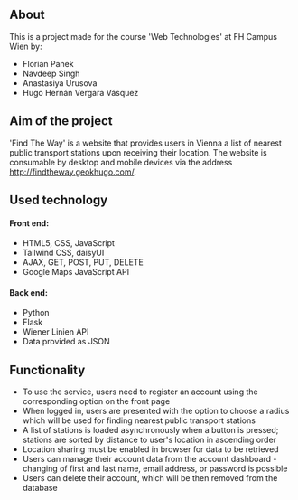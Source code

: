 ## About
This is a project made for the course 'Web Technologies' at FH Campus Wien by:

- Florian Panek
- Navdeep Singh
- Anastasiya Urusova
- Hugo Hernán Vergara Vásquez

## Aim of the project
'Find The Way' is a website that provides users in Vienna a list of nearest public transport stations upon receiving their location. The website is consumable by desktop and mobile devices via the address http://findtheway.geokhugo.com/.

## Used technology
#### Front end:
- HTML5, CSS, JavaScript
- Tailwind CSS, daisyUI
- AJAX, GET, POST, PUT, DELETE
- Google Maps JavaScript API

#### Back end:
- Python
- Flask
- Wiener Linien API
- Data provided as JSON

## Functionality
- To use the service, users need to register an account using the corresponding option on the front page
- When logged in, users are presented with the option to choose a radius which will be used for finding nearest public transport stations
- A list of stations is loaded asynchronously when a button is pressed; stations are sorted by distance to user's location in ascending order
- Location sharing must be enabled in browser for data to be retrieved
- Users can manage their account data from the account dashboard - changing of first and last name, email address, or password is possible
- Users can delete their account, which will be then removed from the database
